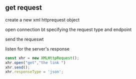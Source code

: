 ## get request

create a new xml httprequest object

open connection bt specifying the request type and endpoint

send the requeswt

listen for the server's response

```js
const xhr = new XMLHttpRequest();
xhr.open("get","the link ")
xhr.send();
xhr.responseType = 'json';
```


